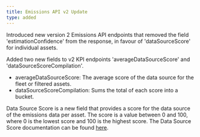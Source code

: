 ```yaml
---
title: Emissions API v2 Update
type: added
---
```


Introduced new version 2 Emissions API endpoints that removed the field 'estimationConfidence' from the response, in favour of 'dataSourceScore' for individual assets.

Added two new fields to v2 KPI endpoints 'averageDataSourceScore' and 'dataSourceScoreCompilation'.
* averageDataSourceScore: The average score of the data source for the fleet or filtered assets.
* dataSourceScoreCompilation: Sums the total of each score into a bucket.

Data Source Score is a new field that provides a score for the data source of the emissions data per asset. The score is a value between 0 and 100, where 0 is the lowest score and 100 is the highest score.
The Data Source Score documentation can be found [here](https://help.trackunit.com/en/articles/170775-what-is-the-data-source-score-in-emissions-reporting).
